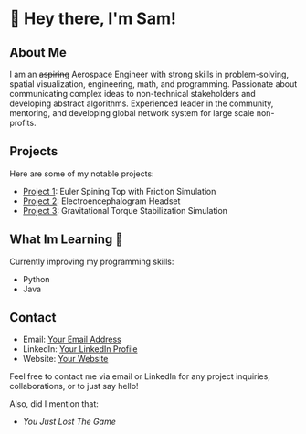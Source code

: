 # 👋 Hey there, I'm Sam!

## About Me

I am an ~~aspiring~~ Aerospace Engineer with strong skills in problem-solving, spatial visualization, engineering, math, and programming. Passionate about communicating complex ideas to non-technical stakeholders and developing abstract algorithms. Experienced leader in the community, mentoring, and developing global network system for large scale non-profits.

## Projects

Here are some of my notable projects:

- [Project 1](link-to-project): Euler Spining Top with Friction Simulation
- [Project 2](link-to-project): Electroencephalogram Headset
- [Project 3](link-to-project): Gravitational Torque Stabilization Simulation

## What Im Learning 🧠

Currently improving my programming skills:
- Python
- Java

## Contact

- Email: [Your Email Address](mailto:theofficialsamuelpilon@gmail.com)
- LinkedIn: [Your LinkedIn Profile](https://www.linkedin.com/in/samuelpilon)
- Website: [Your Website](https://www.samuelpilon.info/)  

Feel free to contact me via email or LinkedIn for any project inquiries, collaborations, or to just say hello!

Also, did I mention that:
- *You Just Lost The Game*

